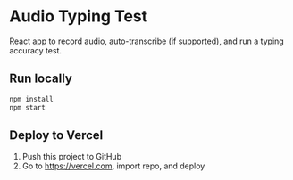 # Audio Typing Test

React app to record audio, auto-transcribe (if supported), and run a typing accuracy test.

## Run locally
```bash
npm install
npm start
```

## Deploy to Vercel
1. Push this project to GitHub
2. Go to https://vercel.com, import repo, and deploy
